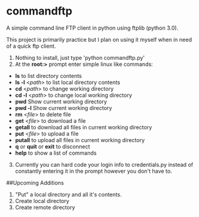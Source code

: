 # commandftp
A simple command line FTP client in python using ftplib (python 3.0).

This project is primarily practice but I plan on using it myself when in need of a quick ftp client. 

1. Nothing to install, just type 'python commandftp.py'
2. At the **root:>** prompt enter simple linux like commands: 

  - **ls** to list directory contents
  - **ls -l** <*path*> to list local directory contents
  - **cd** <*path*> to change working directory
  - **cd -l** <*path*> to change local working directory
  - **pwd** Show current working directory
  - **pwd -l** Show current working directory
  - **rm** <*file*> to delete file
  - **get** <*file*> to download a file
  - **getall** to download all files in current working directory
  - **put** <*file*> to upload a file
  - **putall** to upload all files in current working directory
  - **q** or **quit** or **exit** to disconnect
  - **help** to show a list of commands

3. Currently you can hard code your login info to credentials.py instead of constantly entering it in the prompt however you don't have to.

##Upcoming Additions

1. "Put" a local directory and all it's contents.
2. Create local directory
3. Create remote directory

